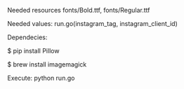 
Needed resources fonts/Bold.ttf, fonts/Regular.ttf

Needed values: run.go(instagram_tag, instagram_client_id)


Dependecies: 

  $ pip install Pillow
  
  $ brew install imagemagick


Execute: python run.go 
